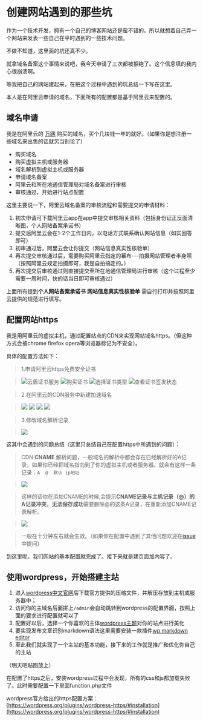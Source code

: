 创建网站遇到的那些坑
=================

作为一个技术开发，拥有一个自己的博客网站还是蛮不错的。所以就想着自己弄一个网站来发表一些自己在平时遇到的一些技术问题。

不做不知道，这里面的坑还真不少。

就拿域名备案这个事情来说吧，我今天申请了三次都被拒绝了。这个信息填的我内心很崩溃啊。

等我把自己的网站建起来，在把这个过程中遇到的坑总结一下写在这里。

本人是在阿里云申请的域名，下面所有的配置都是基于阿里云来配置的。

## 域名申请

我是在阿里云的 [万网](https://wanwang.aliyun.com/) 购买的域名，买个几块钱一年的就好。（如果你是想注册一些域名来出售的话就另当别论了）

* 购买域名
* 购买虚拟主机或服务器
* 域名解析到虚拟主机或服务器
* 申请域名备案
* 阿里云和所在地通信管理局对域名备案进行审核
* 审核通过，开始进行站点配置

这里主要说一下，阿里云域名备案的审核流程和需要提交的申请材料：

1. 初次申请可下载阿里云app在app中提交审核相关资料（包括身份证正反面清晰图，个人网站备案承诺书）
2. 提交后阿里云会在1-2个工作日内，以电话方式联系确认网站信息（如实回答即可）
3. 初审通过后，阿里云会让你提交（网站信息真实性核验单）
4. 再次提交审核通过后，需要购买阿里云指定的幕布---拍摄网站管理者半身照（按照阿里云规定拍摄即可，我是自拍搞定的。）
4. 再次提交后审核通过则直接提交至所在地通信管理局进行审核（这个过程至少需要一周时间，快的话当日即可审核通过）

上面所有提到**个人网站备案承诺书** **网站信息真实性核验单** 需自行打印并按照阿里云提供的规范进行填写。

## 配置网站https

我是用阿里云的虚拟主机，通过配置站点的CDN来实现网站域名https。（但这种方式会被chrome firefox opera等浏览器标记为不安全）。

具体的配置方法如下：

> 1.申请阿里云https免费安全证书

> ![云盾证书服务](http://oqpmmru7y.bkt.clouddn.com/1zhengshu.png)
> ![购买证书](http://oqpmmru7y.bkt.clouddn.com/2maizhengshu.png)
> ![选择证书类型](http://oqpmmru7y.bkt.clouddn.com/3xuanzezhengshu.png)
> ![查看证书签发状态](http://oqpmmru7y.bkt.clouddn.com/4qianfazhengshu.png)

> 2.在阿里云的CDN服务中新建加速域名

> ![](http://oqpmmru7y.bkt.clouddn.com/5tianjiayuming.png)
> ![](http://oqpmmru7y.bkt.clouddn.com/6tianjiayumingcdn.png)
> ![](http://oqpmmru7y.bkt.clouddn.com/7cdnpeizhihttps.png)
> ![](http://oqpmmru7y.bkt.clouddn.com/8fuzhicname.png)

> 3.修改域名解析记录

> ![](http://oqpmmru7y.bkt.clouddn.com/9tianjiacnamejiexi.png)

这其中会遇到的问题总结（这里只总结自己在配置https中所遇到的问题）： 

> CDN **CNAME** 解析问题，一般域名的解析中都会存在已经解析好的A记录，如果你已经把域名指向到了你的虚拟主机或者服务器。就会有这样一条记录：`A  @  默认 ip地址`

> ![](http://oqpmmru7y.bkt.clouddn.com/10yumingjiexi.png)

> 这样的话你在添加CNAME的时候,会提示**CNAME记录与主机记录（@）的A记录冲突，无法保存成功**需要删除@的这条A记录，在重新添加CNAME记录解析。

> ![](http://oqpmmru7y.bkt.clouddn.com/11jiaxihaode.png)

> 一般在十分钟左右就会生效。（如果你在配置中遇到了其他问题欢迎在[issue](https://github.com/smileyby/create-website/issues)中提问）

到这里呢，我们网站的基本配置就完成了。接下来就是建页面加内容了。

## 使用wordpress，开始搭建主站

1. 进入[wordpress中文官网](https://cn.wordpress.org/)后下载官方提供的压缩文件，并解压存放到主机或服务器中；
2. 访问你的主域名后面拼上`/admin`会自动跳转到wordpress的配置界面，按照上面的要求进行配置就可以了
3. 配置好以后，选择一个你喜欢的主体[wordpress主题](https://wordpress.org/themes/)对你的站点进行美化
4. 要实现发布文章识别markdown语法这里需要安装一款插件[wp markdown editor](https://github.com/JaxsonWang/WP-Editor.MD)
5. 至此我们就实现了一个主站的基本功能，接下来的工作就是推广和优化你自己的主站

（明天吧贴图放上）


在配置了https之后，安装wordpress过程中会发现，所有的css和js都加载失败了。此时需要配置一下里面function.php文件

wordpress官方给出的https配置方案：[https://wordpress.org/plugins/wordpress-https/#installation](https://wordpress.org/plugins/wordpress-https/#installation)


